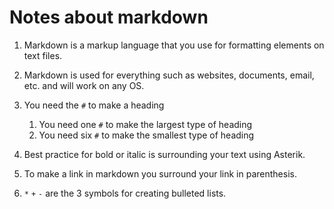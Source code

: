 # Notes about markdown

1. Markdown is a markup language that you use for formatting elements on text files. 

2. Markdown is used for everything such as websites, documents, email, etc. and will work on any OS. 

3. You need the `#` to make a heading
    1. You need one `#` to make the largest type of heading
    2. You need six `#` to make the smallest type of heading
4. Best practice for bold or italic is surrounding your text using Asterik. 
5. To make a link in markdown you surround your link in parenthesis. 
6. `*` `+` `-` are the 3 symbols for creating bulleted lists. 
